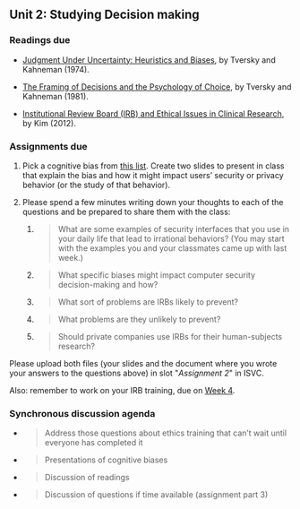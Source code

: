 ## Unit 2: Studying Decision making

### Readings due

  - [Judgment Under Uncertainty: Heuristics and Biases](https://citeseerx.ist.psu.edu/viewdoc/download?doi=10.1.1.229.1993&rep=rep1&type=pdf), by Tversky and Kahneman (1974).

  - [The Framing of Decisions and the Psychology of Choice](https://citeseerx.ist.psu.edu/viewdoc/download?doi=10.1.1.321.5479&rep=rep1&type=pdf), by Tversky and Kahneman (1981).

  - [Institutional Review Board (IRB) and Ethical Issues in Clinical Research](https://www.ncbi.nlm.nih.gov/pmc/articles/PMC3272525/), by Kim (2012).



### Assignments due

1.  Pick a cognitive bias from [this list](https://en.wikipedia.org/wiki/List_of_cognitive_biases). Create two slides to present in class that explain the bias and how it might impact users’ security or privacy behavior (or the study of that behavior).

1.  Please spend a few minutes writing down your thoughts to each of the questions and be prepared to share them with the class:

	1.  > What are some examples of security interfaces that you use in your daily life that lead to irrational behaviors? (You may start with the examples you and your classmates came up with last week.)

	1.  > What specific biases might impact computer security decision-making and how?

	1.  > What sort of problems are IRBs likely to prevent?

	1.  > What problems are they unlikely to prevent?

	1.  > Should private companies use IRBs for their human-subjects research?

Please upload both files (your slides and the document where you wrote your answers to the questions above) in slot "*Assignment 2*" in ISVC.

Also: remember to work on your IRB training, due on [Week 4](./schedule/unit-04.md).

### Synchronous discussion agenda

  - > Address those questions about ethics training that can’t wait until everyone has completed it

  - > Presentations of cognitive biases

  - > Discussion of readings

  - > Discussion of questions if time available (assignment part 3)
